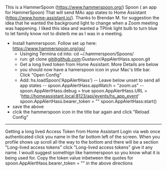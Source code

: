 This is a HammerSpoon (https://www.hammerspoon.org/) Spoon ( an app for HammerSpoon) That will send MAc app states to Home Assistant (https://www.home-assistant.io/).  Thanks to Brendan M. for suggestion the idea that he wanted the background light to change when a Zoom meeting was happening.  I liked this idea and wanted a TPlink light bulb to turn blue to let family know not to disterb me as I was in a meeting.

* Install hammerspoon. Follow set up here: https://www.hammerspoon.org/go/
  * Usinging Termina cd into: cd ~/.hammerspoon/Spoons/
  * run: git clone git@github.com:Gustavvr/AppAlertHass.spoon.git
  * Get a long lived token from Home Assistant. More Details are below
  * you should now have a hamerspoon icon in your Mac's title bar. Click "Open Config"
  * Add:
hs.loadSpoon('AppAlertHass')
-- Leave below unset to send all app states
-- spoon.AppAlertHass.appWatch  = "zoom.us"
-- spoon.AppAlertHass.debug     = true
spoon.AppAlertHass.URL          = 'http://homeassistant.local:8123/api/events/hs_app_event'
spoon.AppAlertHass.bearer_token = ""
spoon.AppAlertHass:start()
* save the above
* clcik the hammerspoon icon in the title bar again and click "Reload Config" 


---
Getting a long lived Access Token from Home Assistant
Login via web once authenticated click you name in the far bottom left of the screen.
When you profile shows up scroll all the way to the bottom and there will be a section "Long-lived access tokens" click "Long-lived access tokens" give it any name. I woudl suggest somethign like hammerspoon so you know what it is being used for.  Copy the token value inbetween the quotes for spoon.AppAlertHass.bearer_token = "" in the above directions
